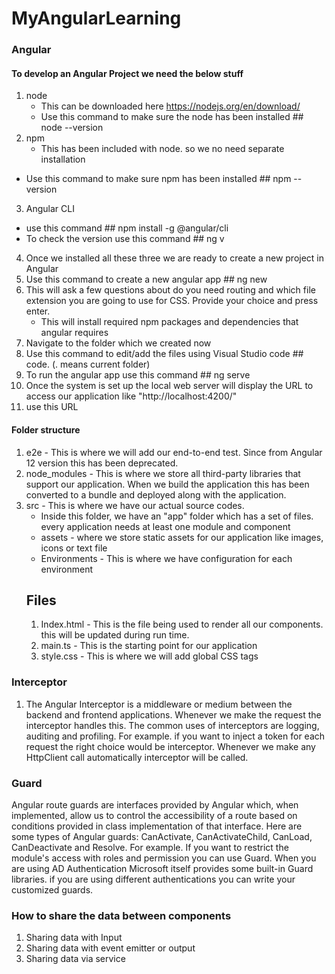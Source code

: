 # MyAngularLearning

### Angular

#### To develop an Angular Project we need the below stuff
1. node
	- This can be downloaded here https://nodejs.org/en/download/
	- Use this command to make sure the node has been installed ## node --version
2. npm
	- This has been included with node. so we no need separate installation
  - Use this command to make sure npm has been installed ## npm --version
3. Angular CLI
  - use this command  ## npm install -g @angular/cli
  - To check the version use this command ## ng v <Project Name>
4. Once we installed all these three we are ready to create a new project in Angular
5. Use this command to create a new angular app ## ng new <project name>
6. This will ask a few questions about do you need routing and which file extension you are going to use for CSS. Provide your choice and press enter.
	- This will install required npm packages and dependencies that angular requires
7. Navigate to the folder which we created now
8. Use this command to edit/add the files using Visual Studio code ## code. (. means current folder)
9. To run the angular app use this command ## ng serve
10. Once the system is set up the local web server will display the URL to access our application like "http://localhost:4200/"
11. use this URL
#### Folder structure

1. e2e - This is where we will add our end-to-end test. Since from Angular 12 version this has been deprecated.
2. node_modules - This is where we store all third-party libraries that support our application. When we build the application this has been converted to a bundle and deployed along with the application. 
3. src - This is where we have our actual source codes. 
	- Inside this folder, we have an "app" folder which has a set of files. every application needs at least one module and component
	- assets - where we store static assets for our application like images, icons or text file
	- Environments - This is where we have configuration for each environment
	## Files
	1. Index.html - This is the file being used to render all our components. this will be updated during run time.
	2. main.ts - This is the starting point for our application
	3. style.css - This is where we will add global CSS tags
### Interceptor

1. The Angular Interceptor is a middleware or medium between the backend and frontend applications. Whenever we make the request the interceptor handles this. The common uses of 
    interceptors are logging, auditing and profiling. For example.  if you want to inject a token for each request the right choice would be interceptor. Whenever we make any HttpClient 
    call automatically interceptor will be called.
### Guard
Angular route guards are interfaces provided by Angular which, when implemented, allow us to control the accessibility of a route based on conditions provided in class implementation of that interface. Here are some types of Angular guards: CanActivate, CanActivateChild, CanLoad, CanDeactivate and Resolve.
For example. If you want to restrict the module's access with roles and permission you can use Guard. When you are using AD Authentication Microsoft itself provides some built-in Guard libraries. if you are using different authentications you can write your customized guards. 

### How to share the data between components
1. Sharing data with Input
2. Sharing data with event emitter or output
3. Sharing data via service
